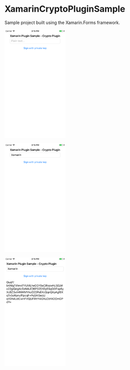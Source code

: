# XamarinCryptoPluginSample
Sample project built using the Xamarin.Forms framework.
<p>
<img width="200px" src="https://raw.githubusercontent.com/ibtsmg/XamarinCryptoPluginSample/master/Screenshots/01.png"/>
</p>
<p>
<img width="200px" src="https://raw.githubusercontent.com/ibtsmg/XamarinCryptoPluginSample/master/Screenshots/02.png"/>
</p>
<p>
<img width="200px" src="https://raw.githubusercontent.com/ibtsmg/XamarinCryptoPluginSample/master/Screenshots/03.png"/>
</p>